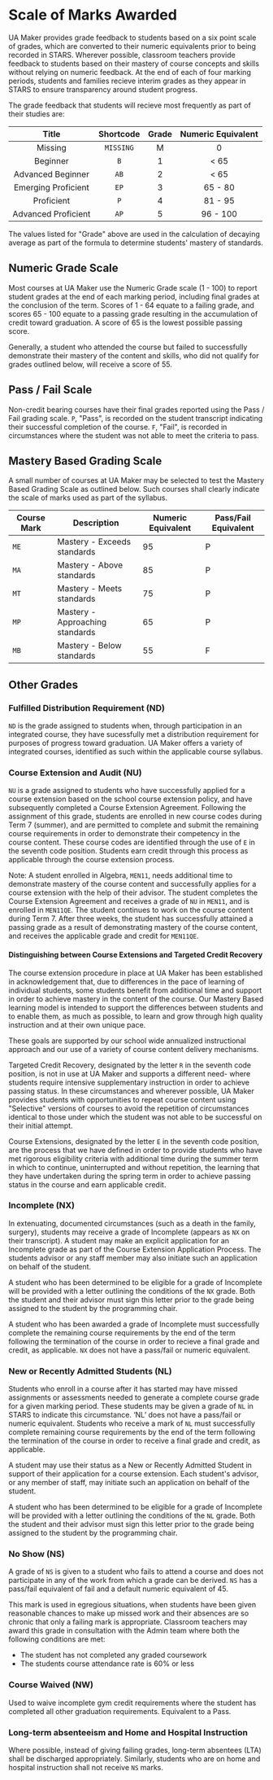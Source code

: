 # Scale of Marks Awarded

UA Maker provides grade feedback to students based on a six point scale of grades, which are converted to their numeric equivalents prior to being recorded in STARS. Wherever possible, classroom teachers provide feedback to students based on their mastery of course concepts and skills without relying on numeric feedback. At the end of each of four marking periods, students and families recieve interim grades as they appear in STARS to ensure transparency around student progress.

The grade feedback that students will recieve most frequently as part of their studies are:

| Title               | Shortcode | Grade | Numeric Equivalent |
|:-------------------:|:---------:|:-----:|:------------------:|
| Missing             |`MISSING`  | M     | 0 |
| Beginner            |`B`        | 1     | < 65 |
| Advanced Beginner   |`AB`       | 2     | < 65 |
| Emerging Proficient |`EP`       | 3     | 65 - 80 |
| Proficient          |`P`        | 4     | 81 - 95 |
| Advanced Proficient |`AP`       | 5     | 96 - 100 |


The values listed for "Grade" above are used in the calculation of decaying average as part of the formula to determine students' mastery of standards.

## Numeric Grade Scale

Most courses at UA Maker use the Numeric Grade scale (1 - 100) to report student grades at the end of each marking period, including final grades at the conclusion of the term. Scores of 1 - 64 equate to a failing grade, and scores 65 - 100 equate to a passing grade resulting in the accumulation of credit toward graduation. A score of 65 is the lowest possible passing score.

Generally, a student who attended the course but failed to successfully demonstrate their mastery of the content and skills, who did not qualify for grades outlined below, will receive a score of 55.

## Pass / Fail Scale

Non-credit bearing courses have their final grades reported using the Pass / Fail grading scale. `P`, "Pass", is recorded on the student transcript indicating their successful completion of the course. `F`, "Fail", is recorded in circumstances where the student was not able to meet the criteria to pass.

## Mastery Based Grading Scale

A small number of courses at UA Maker may be selected to test the Mastery Based Grading Scale as outlined below. Such courses shall clearly indicate the scale of marks used as part of the syllabus.

| Course Mark | Description                     | Numeric Equivalent | Pass/Fail Equivalent |
|-------------|---------------------------------|--------------------|----------------------|
|`ME`         | Mastery - Exceeds standards     | 95                 | P                    |
|`MA`         | Mastery - Above standards       | 85                 | P                    |
|`MT`         | Mastery - Meets standards       | 75                 | P                    |
|`MP`         | Mastery - Approaching standards | 65                 | P                    |
|`MB`         | Mastery - Below standards       | 55                 | F                    |

## Other Grades

### Fulfilled Distribution Requirement (ND)

`ND` is the grade assigned to students when, through participation in an integrated course, they have sucessfully met a distribution requirement for purposes of progress toward graduation. UA Maker offers a variety of integrated courses, identified as such within the applicable course syllabus.

### Course Extension and Audit (NU)

`NU` is a grade assigned to students who have successfully applied for a course extension based on the school course extension policy, and have subsequently completed a Course Extension Agreement. Following the assignment of this grade, students are enrolled in new course codes during Term 7 (summer), and are permitted to complete and submit the remaining course requirements in order to demonstrate their competency in the course content. These course codes are identified through the use of `E` in the seventh code position. Students earn credit through this process as applicable through the course extension process.

Note: A student enrolled in Algebra, `MEN11`, needs additional time to demonstrate mastery of the course content and successfully applies for a course extension with the help of their advisor. The student completes the Course Extension Agreement and receives a grade of `NU` in `MEN11`, and is enrolled in `MEN11QE`. The student continues to work on the course content during Term 7. After three weeks, the student has successfully attained a passing grade as a result of demonstrating mastery of the course content, and receives the applicable grade and credit for `MEN11QE`.

#### Distinguishing between Course Extensions and Targeted Credit Recovery

The course extension procedure in place at UA Maker has been established in acknowledgement that, due to differences in the pace of learning of individual students, some students benefit from additional time and support in order to achieve mastery in the content of the course. Our Mastery Based learning model is intended to support the differences between students and to enable them, as much as possible, to learn and grow through high quality instruction and at their own unique pace.

These goals are supported by our school wide annualized instructional approach and our use of a variety of course content delivery mechanisms.

Targeted Credit Recovery, designated by the letter `R` in the seventh code position, is not in use at UA Maker and supports a different need- where students require intensive supplementary instruction in order to achieve passing status. In these circumstances and wherever possible, UA Maker provides students with opportunities to repeat course content using "Selective" versions of courses to avoid the repetition of circumstances identical to those under which the student was not able to be successful on their initial attempt.

Course Extensions, designated by the letter `E` in the seventh code position, are the process that we have defined in order to provide students who have met rigorous eligibility criteria with additional time during the summer term in which to continue, uninterrupted and without repetition, the learning that they have undertaken during the spring term in order to achieve passing status in the course and earn applicable credit.


### Incomplete (NX)

In extenuating, documented circumstances (such as a death in the family, surgery), students may receive a grade of Incomplete (appears as `NX` on their transcript). A student may make an explicit application for an Incomplete grade as part of the Course Extension Application Process. The students advisor or any staff member may also initiate such an application on behalf of the student.

A student who has been determined to be eligible for a grade of Incomplete will be provided with a letter outlining the conditions of the `NX` grade. Both the student and their advisor must sign this letter prior to the grade being assigned to the student by the programming chair.

A student who has been awarded a grade of Incomplete must successfully complete the remaining course requirements by the end of the term following the termination of the course in order to recieve a final grade and credit, as applicable. `NX` does not have a pass/fail or numeric equivalent.

### New or Recently Admitted Students (NL)

Students who enroll in a course after it has started may have missed assignments or assessments needed to generate a complete course grade for a given marking period. These students may be given a grade of `NL` in STARS to indicate this circumstance. ‘NL’ does not have a pass/fail or numeric equivalent. Students who receive a mark of `NL` must successfully complete remaining course requirements by the end of the term following the termination of the course in order to receive a final grade and credit, as applicable.

A student may use their status as a New or Recently Admitted Student in support of their application for a course extension. Each student's advisor, or any member of staff, may initiate such an application on behalf of the student.

A student who has been determined to be eligible for a grade of Incomplete will be provided with a letter outlining the conditions of the `NL` grade. Both the student and their advisor must sign this letter prior to the grade being assigned to the student by the programming chair.

### No Show (NS)

A grade of `NS` is given to a student who fails to attend a course and does not participate in any of the work from which a grade can be derived. `NS` has a pass/fail equivalent of fail and a default numeric equivalent of 45. 

This mark is used in egregious situations, when students have been given reasonable chances to make up missed work and their absences are so chronic that only a failing mark is appropriate. Classroom teachers may award this grade in consultation with the Admin team where both the following conditions are met:

* The student has not completed any graded coursework
* The students course attendance rate is 60% or less

### Course Waived (NW)

Used to waive incomplete gym credit requirements where the student has completed all other graduation requirements. Equivalent to a Pass.

### Long-term absenteeism and Home and Hospital Instruction

Where possible, instead of giving failing grades, long-term absentees (LTA) shall be discharged appropriately. Similarly, students who are on home and hospital instruction shall not receive `NS` marks.
